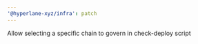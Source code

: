 ```yaml
---
'@hyperlane-xyz/infra': patch
---
```


Allow selecting a specific chain to govern in check-deploy script
